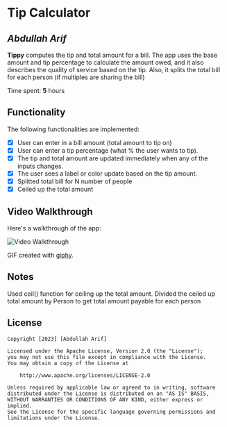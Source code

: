 # Tip Calculator

## *Abdullah Arif*

**Tippy** computes the tip and total amount for a bill. The app uses the base amount and tip percentage to calculate the amount owed, and it also describes the quality of service based on the tip. Also, it splits the total bill for each person (if multiples are sharing the bill)

Time spent: **5** hours

## Functionality

The following functionalities are implemented:

* [x] User can enter in a bill amount (total amount to tip on)
* [x] User can enter a tip percentage (what % the user wants to tip).
* [x] The tip and total amount are updated immediately when any of the inputs changes.
* [x] The user sees a label or color update based on the tip amount.
* [x] Splitted total bill for N number of people
* [x] Ceiled up the total amount

## Video Walkthrough

Here's a walkthrough of the app:

<img src='https://media.giphy.com/media/v1.Y2lkPTc5MGI3NjExYjJ1Z3d4enF1cWE2dnVoejBqOGw2ZXp5dGt6NzJlczkycHMyaW4yNyZlcD12MV9pbnRlcm5hbF9naWZfYnlfaWQmY3Q9Zw/0Bgyh0I0YZXlBpR6dw/giphy.gif' title='Video Walkthrough' width='' alt='Video Walkthrough' />

GIF created with [giphy](https://giphy.com/).

## Notes

Used ceil() function for ceiling up the total amount. Divided the ceiled up total amount by Person to get total amount payable for each person

## License

    Copyright [2023] [Abdullah Arif]

    Licensed under the Apache License, Version 2.0 (the "License");
    you may not use this file except in compliance with the License.
    You may obtain a copy of the License at

        http://www.apache.org/licenses/LICENSE-2.0

    Unless required by applicable law or agreed to in writing, software
    distributed under the License is distributed on an "AS IS" BASIS,
    WITHOUT WARRANTIES OR CONDITIONS OF ANY KIND, either express or implied.
    See the License for the specific language governing permissions and
    limitations under the License.